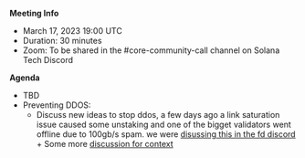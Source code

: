 **Meeting Info**
- March 17, 2023 19:00 UTC
- Duration: 30 minutes
- Zoom: To be shared in the #core-community-call channel on Solana Tech Discord

**Agenda**

- TBD
- Preventing DDOS:
  -   Discuss new ideas to stop ddos, a few days ago a link saturation issue caused some unstaking and one of the bigget validators went offline due to 100gb/s spam. we were [disussing this in the fd discord](https://discord.com/channels/1010089595486085211/1010089596022947902/1084169065897144391) + Some more [discussion for context](https://twitter.com/7LayerMagik/status/1634611751051223044) 
